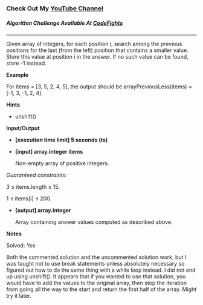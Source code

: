 ### Check Out My [YouTube Channel](https://www.YouTube.com/CodingTutorials360)

##### Algorithm Challenge Available At [CodeFights](https://codefights.com/arcade/code-arcade/spring-of-integration/MQg7s3dKrP4caN42A)
---
Given array of integers, for each position i, search among the previous positions for the last (from the left) position that contains a smaller value. Store this value at position i in the answer. If no such value can be found, store -1 instead.

**Example**

For items = [3, 5, 2, 4, 5], the output should be
arrayPreviousLess(items) = [-1, 3, -1, 2, 4].

**Hints**
-   unshift()

**Input/Output**

- **[execution time limit] 5 seconds (ts)**
- **[input] array.integer items**

    Non-empty array of positive integers.

*Guaranteed constraints:*

3 ≤ items.length ≤ 15,

1 ≤ items[i] ≤ 200.

- **[output] array.integer**

    Array containing answer values computed as described above.

**Notes**

Solved: *Yes*

Both the commented solution and the uncommented solution work, but I was taught not to use break statements unless absolutely necessary so figured out how to do the same thing with a while loop instead. I did not end up using unshift(). It appears that if you wanted to use that solution, you would have to add the values to the original array, then stop the iteration from going all the way to the start and return the first half of the array. Might try it later.